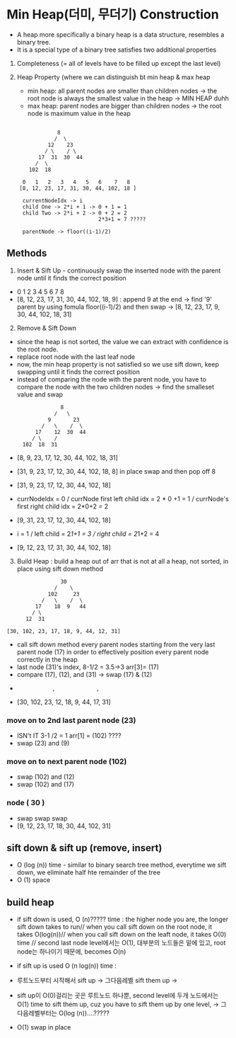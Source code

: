 # Min Heap(더미, 무더기) Construction

- A heap more specifically a binary heap is a data structure, resembles a binary tree.
- It is a special type of a binary tree satisfies two additional properties

1. Completeness (= all of levels have to be filled up except the last level)

2. Heap Property (where we can distinguish bt min heap & max heap
    - min heap: all parent nodes are smaller than children nodes -> the root node is always the smallest value in the heap -> MIN HEAP duhh
    - max heap: parent nodes are bigger than children nodes -> the root node is maximum value in the heap 

``` *** HEAP IS NOT SORTED 

                8
               /  \
             12    23
            / \    / \
          17  31  30  44
         /  \
       102  18
     
     0   1   2   3   4   5   6    7   8
    [8, 12, 23, 17, 31, 30, 44, 102, 18 ]

     currentNodeIdx -> i
     child One -> 2*i + 1 -> 0 + 1 = 1
     child Two -> 2*i + 2 -> 0 + 2 = 2
                             2*3+1 = 7 ?????

     parentNode -> floor((i-1)/2)
```

## Methods


1. Insert & Sift Up - continuously swap the inserted node with the parent node until it finds the correct position
 -   0   1   2   3   4   5   6   7   8
 -  [8, 12, 23, 17, 31, 30, 44, 102, 18, 9] : append 9 at the end -> find '9' parent by using fomula floor((i-1)/2) and then swap -> [8, 12, 23, 17, 9, 30, 44, 102, 18, 31]
 
2. Remove & Sift Down 
- since the heap is not sorted, the value we can extract with confidence is the root node.
- replace root node with the last leaf node
- now, the min heap property is not satisfied so we use sift down, keep swapping until it finds the correct position
- instead of comparing the node with the parent node, you have to compare the node with the two children nodes -> find the smalleset value and swap 
```
                 8                 
               /   \
             9       23
           /   \    /  \
         17    12  30  44
        / \    /
     102  18  31                    
```
- [8, 9, 23, 17, 12, 30, 44, 102, 18, 31]
- [31, 9, 23, 17, 12, 30, 44, 102, 18, 8] in place swap and then pop off 8
- [31, 9, 23, 17, 12, 30, 44, 102, 18]

- currNodeIdx = 0 / currNode first left child idx = 2 * 0 +1 = 1 / currNode's first right child idx = 2*0+2 = 2
- [9, 31, 23, 17, 12, 30, 44, 102, 18]
- i = 1 / left child = 2*1+1 = 3 / right child = 2*1+2 = 4
- [9, 12, 23, 17, 31, 30, 44, 102, 18]

3. Build Heap : build a heap out of arr that is not at all a heap, not sorted, in place using sift down method

```
                 30                 
               /    \
             102     23
           /   \    /  \
         17    18  9   44
        / \    
      12  31 

[30, 102, 23, 17, 18, 9, 44, 12, 31]                     
```
- call sift down method every parent nodes starting from the very last parent node (17) in order to effectively position every parent node correctly in the heap
- last node (31)'s index, 8-1/2 = 3.5->3 arr[3]= (17)
- compare (17), (12), and (31) -> swap (17) & (12) 
-                ,             ,
- [30, 102, 23, 12, 18, 9, 44, 17, 31]                     

### move on to 2nd last parent node (23)
- ISN't IT 3-1 /2 = 1 arr[1] = (102) ???? 
- swap (23) and (9)

### move on to next parent node (102)
- swap (102) and (12)
- swap (102) and (17) 

### node ( 30 )
- swap swap swap
- [9, 12, 23, 17, 18, 30, 44, 102, 31]

## sift down & sift up (remove, insert)
-  O (log (n)) time - similar to binary search tree method, everytime we sift down, we eliminate half hte remainder of the tree
-  O (1) space

## build heap
- if sift down is used, O (n)????? time : the higher node you are, the longer sift down takes to run// when you call sift down on the root node, it takes O(log(n))// when you call sift down on the leaft node, it takes O(0) time // second last node level에서는 O(1), 대부분의 노드들은 밑에 있고, root node는 하나이기 때문에, becomes O(n)

- if sift up is used O (n log(n)) time :
- 루트노드부터 시작해서 sift up -> 그다음레벨 sift them up -> 
- sift up이 O(0)걸리는 곳은 루트노드 하나뿐, second level에 두개 노드에서는 O(1) time to sift them up, cuz you have to sift them up by one level, -> 그 다음레벨부터는 O(log (n))....?????

- O(1) swap in place